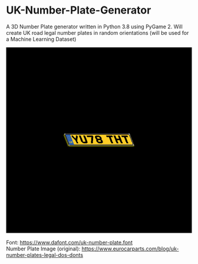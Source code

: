 # UK-Number-Plate-Generator
A 3D Number Plate generator written in Python 3.8 using PyGame 2. Will create UK road legal number plates in random orientations (will be used for a Machine Learning Dataset)

![Screenshot](https://github.com/hamolicious/UK-Number-Plate-Generator/blob/main/screenshots/yu78_tht.png?raw=true)

Font: https://www.dafont.com/uk-number-plate.font <br>
Number Plate Image (original): https://www.eurocarparts.com/blog/uk-number-plates-legal-dos-donts
